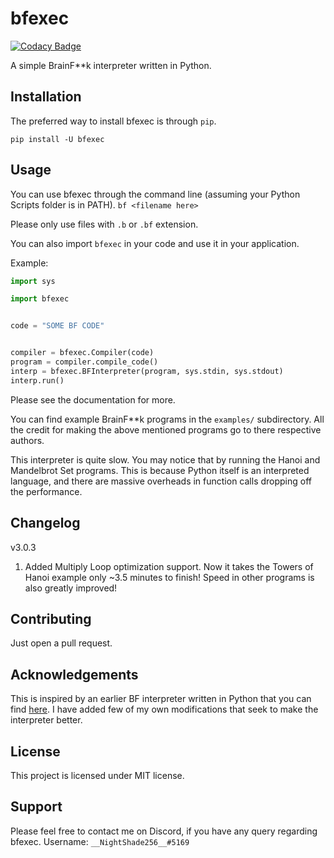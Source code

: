 # bfexec

[![Codacy Badge](https://api.codacy.com/project/badge/Grade/97d726aca2da45709e8ec6c2375ecc44)](https://www.codacy.com/manual/anishjewalikar/bfexec?utm_source=github.com&utm_medium=referral&utm_content=NightShade256/bfexec&utm_campaign=Badge_Grade)

A simple BrainF\*\*k interpreter written in Python.

## Installation

The preferred way to install bfexec is through `pip`.

`pip install -U bfexec`

## Usage

You can use bfexec through the command line (assuming your Python Scripts folder is in PATH).
`bf <filename here>`

Please only use files with `.b` or `.bf` extension.

You can also import `bfexec` in your code and use it in your application.

Example:

```python
import sys

import bfexec


code = "SOME BF CODE"


compiler = bfexec.Compiler(code)
program = compiler.compile_code()
interp = bfexec.BFInterpreter(program, sys.stdin, sys.stdout)
interp.run()
```

Please see the documentation for more.

You can find example BrainF\*\*k programs in the `examples/` subdirectory.
All the credit for making the above mentioned programs go to there respective authors.

This interpreter is quite slow. You may notice that by running the Hanoi and Mandelbrot Set programs.
This is because Python itself is an interpreted language, and there are massive overheads in function calls
dropping off the performance.

## Changelog

v3.0.3

1. Added Multiply Loop optimization support. Now it takes the Towers of Hanoi example only ~3.5 minutes to finish!
   Speed in other programs is also greatly improved!

## Contributing

Just open a pull request.

## Acknowledgements

This is inspired by an earlier BF interpreter written in Python that you can find [here](https://github.com/Shubbler/PyFuck).
I have added few of my own modifications that seek to make the interpreter better.

## License

This project is licensed under MIT license.

## Support

Please feel free to contact me on Discord, if you have any query regarding bfexec.
Username: `__NightShade256__#5169`

